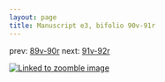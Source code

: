 ```yaml
---
layout: page
title: Manuscript e3, bifolio 90v-91r
---
```


prev: [89v-90r](../89v-90r/) next: [91v-92r](../91v-92r/)



[![Linked to zoomble image](http://www.homermultitext.org/iipsrv?IIIF=/project/homer/pyramidal/deepzoom/hmt/e3bifolio/v1/E3_90v_91r.tif/full/2000,/0/default.jpg)](http://www.homermultitext.org/ict2/?urn=urn:cite2:hmt:e3bifolio.v1:E3_90v_91r)

